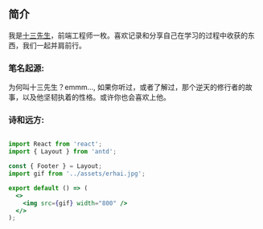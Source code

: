 ## 简介

我是[十三先生](https://github.com/freemenL)，前端工程师一枚。喜欢记录和分享自己在学习的过程中收获的东西，我们一起并肩前行。

### 笔名起源:

  为何叫十三先生？emmm..., 如果你听过，或者了解过，那个逆天的修行者的故事，以及他坚韧执着的性格。或许你也会喜欢上他。

### 诗和远方:

```jsx | inline

import React from 'react';
import { Layout } from 'antd';

const { Footer } = Layout;
import gif from '../assets/erhai.jpg';

export default () => (
  <>
    <img src={gif} width="800" />
  </>
);
```

